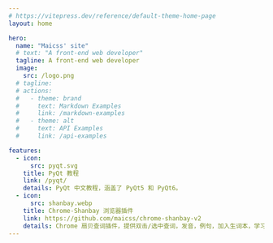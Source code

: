 ```yaml
---
# https://vitepress.dev/reference/default-theme-home-page
layout: home

hero:
  name: "Maicss' site"
  # text: "A front-end web developer"
  tagline: A front-end web developer
  image:
    src: /logo.png
  # tagline: 
  # actions:
  #   - theme: brand
  #     text: Markdown Examples
  #     link: /markdown-examples
  #   - theme: alt
  #     text: API Examples
  #     link: /api-examples

features:
  - icon:
      src: pyqt.svg
    title: PyQt 教程
    link: /pyqt/
    details: PyQt 中文教程，涵盖了 PyQt5 和 PyQt6。
  - icon: 
      src: shanbay.webp
    title: Chrome-Shanbay 浏览器插件
    link: https://github.com/maicss/chrome-shanbay-v2
    details: Chrome 扇贝查词插件，提供双击/选中查词，发音，例句，加入生词本，学习提醒等功能。
---
```

